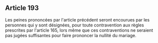 Article 193
----
Les peines prononcées par l'article précédent seront encourues par les personnes
qui y sont désignées, pour toute contravention aux règles prescrites par
l'article 165, lors même que ces contraventions ne seraient pas jugées
suffisantes pour faire prononcer la nullité du mariage.
